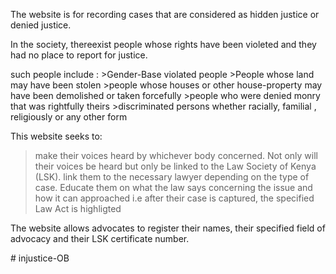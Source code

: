 The website is for recording cases that are considered as hidden justice or denied justice.


In  the society, thereexist people whose rights have been violeted and they had no place to report for justice.
 
 such people include :
      >Gender-Base violated people
      >People whose land may have been stolen
      >people whose houses or other house-property may have been demolished or taken forcefully
      >people who were denied monry that was rightfully theirs
      >discriminated persons whether racially, familial , religiously or any other form 
       
    

This website seeks to:
   > make their voices heard by whichever body concerned.
   > Not only will their voices be heard but only be linked to the Law Society of Kenya (LSK).
   > link them to the necessary lawyer depending on the type of case.
   >Educate them on what the law says concerning the issue and how it can approached i.e after their case is captured, the specified Law Act is highligted


The website allows advocates to register their names, their specified field of advocacy and their LSK certificate number.

#   i n j u s t i c e - O B  
 